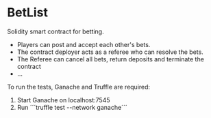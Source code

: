 # BetList

Solidity smart contract for betting.

* Players can post and accept each other's bets.
* The contract deployer acts as a referee who can resolve the bets.
* The Referee can cancel all bets, return deposits and terminate the contract
* ...

To run the tests, Ganache and Truffle are required:
1. Start Ganache on localhost:7545
2. Run ´´´truffle test --network ganache´´´

